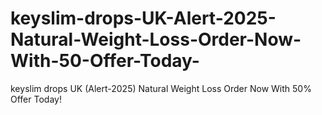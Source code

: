 # keyslim-drops-UK-Alert-2025-Natural-Weight-Loss-Order-Now-With-50-Offer-Today-
keyslim drops UK (Alert-2025) Natural Weight Loss Order Now With 50% Offer Today!

